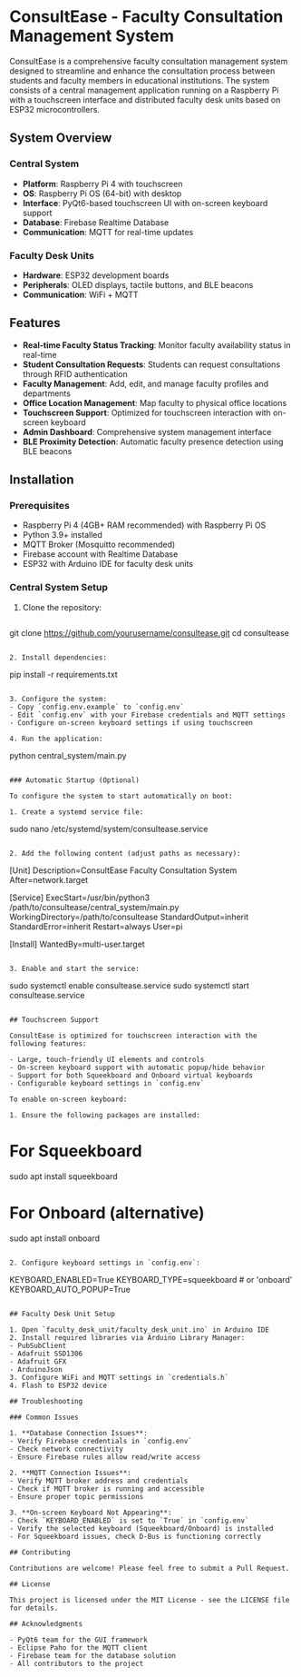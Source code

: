 # ConsultEase - Faculty Consultation Management System

ConsultEase is a comprehensive faculty consultation management system designed to streamline and enhance the consultation process between students and faculty members in educational institutions. The system consists of a central management application running on a Raspberry Pi with a touchscreen interface and distributed faculty desk units based on ESP32 microcontrollers.

## System Overview

### Central System
- **Platform**: Raspberry Pi 4 with touchscreen
- **OS**: Raspberry Pi OS (64-bit) with desktop
- **Interface**: PyQt6-based touchscreen UI with on-screen keyboard support
- **Database**: Firebase Realtime Database
- **Communication**: MQTT for real-time updates

### Faculty Desk Units
- **Hardware**: ESP32 development boards
- **Peripherals**: OLED displays, tactile buttons, and BLE beacons
- **Communication**: WiFi + MQTT

## Features

- **Real-time Faculty Status Tracking**: Monitor faculty availability status in real-time
- **Student Consultation Requests**: Students can request consultations through RFID authentication
- **Faculty Management**: Add, edit, and manage faculty profiles and departments
- **Office Location Management**: Map faculty to physical office locations
- **Touchscreen Support**: Optimized for touchscreen interaction with on-screen keyboard
- **Admin Dashboard**: Comprehensive system management interface
- **BLE Proximity Detection**: Automatic faculty presence detection using BLE beacons

## Installation

### Prerequisites
- Raspberry Pi 4 (4GB+ RAM recommended) with Raspberry Pi OS
- Python 3.9+ installed
- MQTT Broker (Mosquitto recommended)
- Firebase account with Realtime Database
- ESP32 with Arduino IDE for faculty desk units

### Central System Setup

1. Clone the repository:
   ```
git clone https://github.com/yourusername/consultease.git
cd consultease
```

2. Install dependencies:
   ```
   pip install -r requirements.txt
   ```

3. Configure the system:
   - Copy `config.env.example` to `config.env`
   - Edit `config.env` with your Firebase credentials and MQTT settings
   - Configure on-screen keyboard settings if using touchscreen

4. Run the application:
   ```
   python central_system/main.py
```

### Automatic Startup (Optional)

To configure the system to start automatically on boot:

1. Create a systemd service file:
   ```
   sudo nano /etc/systemd/system/consultease.service
   ```

2. Add the following content (adjust paths as necessary):
   ```
   [Unit]
   Description=ConsultEase Faculty Consultation System
   After=network.target

   [Service]
   ExecStart=/usr/bin/python3 /path/to/consultease/central_system/main.py
   WorkingDirectory=/path/to/consultease
   StandardOutput=inherit
   StandardError=inherit
   Restart=always
   User=pi

   [Install]
   WantedBy=multi-user.target
   ```

3. Enable and start the service:
   ```
   sudo systemctl enable consultease.service
   sudo systemctl start consultease.service
   ```

## Touchscreen Support

ConsultEase is optimized for touchscreen interaction with the following features:

- Large, touch-friendly UI elements and controls
- On-screen keyboard support with automatic popup/hide behavior
- Support for both Squeekboard and Onboard virtual keyboards
- Configurable keyboard settings in `config.env`

To enable on-screen keyboard:

1. Ensure the following packages are installed:
   ```
   # For Squeekboard
   sudo apt install squeekboard

   # For Onboard (alternative)
   sudo apt install onboard
   ```

2. Configure keyboard settings in `config.env`:
   ```
   KEYBOARD_ENABLED=True
   KEYBOARD_TYPE=squeekboard  # or 'onboard'
   KEYBOARD_AUTO_POPUP=True
   ```

## Faculty Desk Unit Setup

1. Open `faculty_desk_unit/faculty_desk_unit.ino` in Arduino IDE
2. Install required libraries via Arduino Library Manager:
   - PubSubClient
   - Adafruit SSD1306
   - Adafruit GFX
   - ArduinoJson
3. Configure WiFi and MQTT settings in `credentials.h`
4. Flash to ESP32 device

## Troubleshooting

### Common Issues

1. **Database Connection Issues**:
   - Verify Firebase credentials in `config.env`
   - Check network connectivity
   - Ensure Firebase rules allow read/write access

2. **MQTT Connection Issues**:
   - Verify MQTT broker address and credentials
   - Check if MQTT broker is running and accessible
   - Ensure proper topic permissions

3. **On-screen Keyboard Not Appearing**:
   - Check `KEYBOARD_ENABLED` is set to `True` in `config.env`
   - Verify the selected keyboard (Squeekboard/Onboard) is installed
   - For Squeekboard issues, check D-Bus is functioning correctly

## Contributing

Contributions are welcome! Please feel free to submit a Pull Request.

## License

This project is licensed under the MIT License - see the LICENSE file for details.

## Acknowledgments

- PyQt6 team for the GUI framework
- Eclipse Paho for the MQTT client
- Firebase team for the database solution
- All contributors to the project
